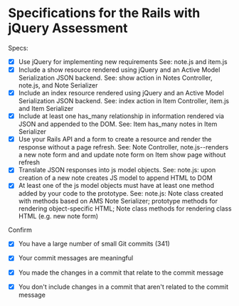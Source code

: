 # Specifications for the Rails with jQuery Assessment

Specs:
- [x] Use jQuery for implementing new requirements
      See: note.js and item.js
- [x] Include a show resource rendered using jQuery and an Active Model Serialization JSON backend.
      See: show action in Notes Controller, note.js, and Note Serializer
- [x] Include an index resource rendered using jQuery and an Active Model Serialization JSON backend.
      See: index action in Item Controller, item.js and Item Serializer
- [x] Include at least one has_many relationship in information rendered via JSON and appended to the DOM.
      See: Item has_many notes in Item Serializer
- [x] Use your Rails API and a form to create a resource and render the response without a page refresh.
      See: Note Controller, note.js--renders a new note form and and update note form on Item show page without refresh
- [x] Translate JSON responses into js model objects.
      See: note.js: upon creation of a new note creates JS model to append HTML to DOM
- [x] At least one of the js model objects must have at least one method added by your code to the prototype.
      See: note.js: Note class created with methods based on AMS Note Serializer; prototype methods for rendering object-specific HTML; Note class methods for rendering class HTML (e.g. new note form)

Confirm
- [x] You have a large number of small Git commits (341)
- [x] Your commit messages are meaningful
- [x] You made the changes in a commit that relate to the commit message
- [x] You don't include changes in a commit that aren't related to the commit message

